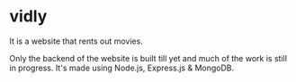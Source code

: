 # vidly
It is a website that rents out movies.

Only the backend of the website is built till yet and much of the work is still in progress.
It's made using Node.js, Express.js & MongoDB.
